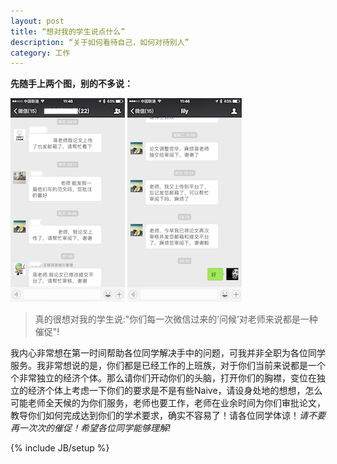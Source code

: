 ```yaml
---
layout: post
title: “想对我的学生说点什么”
description: “关于如何看待自己，如何对待别人”
category: 工作
---
```



 **先随手上两个图，别的不多说：**  
 
 ![image](https://github.com/jiangzerui/picture_blog/raw/master/IMG_3805.PNG)
 ![image](https://github.com/jiangzerui/picture_blog/raw/master/IMG_3806.PNG)

>	真的很想对我的学生说:"你们每一次微信过来的’问候’对老师来说都是一种催促"!   
 

我内心非常想在第一时间帮助各位同学解决手中的问题，可我并非全职为各位同学服务。我非常想说的是，你们都是已经工作的上班族，对于你们当前来说都是一个个非常独立的经济个体。那么请你们开动你们的头脑，打开你们的胸襟，变位在独立的经济个体上考虑一下你们的要求是不是有些Naive，请设身处地的想想，怎么可能老师全天候的为你们服务，老师也要工作，老师在业余时间为你们审批论文，教导你们如何完成达到你们的学术要求，确实不容易了！请各位同学体谅！*请不要再一次次的催促！希望各位同学能够理解!*
  
  {% include JB/setup %}